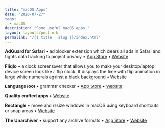 ```yaml
---
title: "macOS Apps"
date: "2020-07-27"
tags:
  - macOS
description: "Some useful macOS apps."
layout: layouts/post.njk
permalink: "/{{ title | slug }}/index.html"
---
```


**AdGuard for Safari** • ad blocker extension which clears all ads in Safari and fights data tracking to project privacy • [App Store](https://apps.apple.com/ua/app/adguard-for-safari/id1440147259) • [Website](https://adguard.com/en/welcome.html)

**Fliqlo** • a clock screensaver that allows you to make your desktop/laptop device screen look like a flip clock. It displays the time with flip animation in large white numerals against a black background • [Website](https://fliqlo.com/)

**LanguageTool** • grammar checker • [App Store](https://apps.apple.com/ua/app/languagetool-grammar-checker/id1534275760) • [Website](https://languagetool.org/)

**Quality crafted apps** • [Website](https://theunarchiver.com/)

**Rectangle** • move and resize windows in macOS using keyboard shortcuts or snap areas • [Website](https://rectangleapp.com)

**The Unarchiver** • support any archive formats • [App Store](https://apps.apple.com/ua/app/the-unarchiver/id425424353) • [Website](https://theunarchiver.com/)
